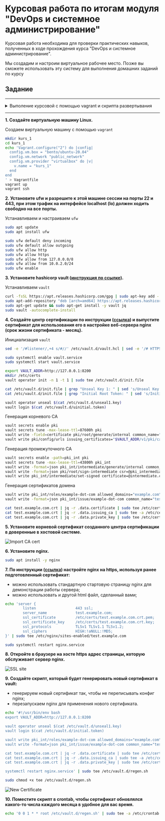 # Курсовая работа по итогам модуля "DevOps и системное администрирование"

Курсовая работа необходима для проверки практических навыков, полученных в ходе прохождения курса "DevOps и системное администрирование".

Мы создадим и настроим виртуальное рабочее место. Позже вы сможете использовать эту систему для выполнения домашних заданий по курсу

## Задание

---

<details>
<summary>Выполение курсовой с помощью vagrant и  скрипта развертывания</summary>

Файлы:
- [Vagrantfile](kurs_1/Vagrantfile)  
- [bootstrap.sh](kurs_1/bootstrap.sh)  
- [regen.sh](kurs_1/regen.sh)  

```bash
mkdir kurs_1
cd kurs_1
wget https://raw.githubusercontent.com/badanin/netology/master/4.4_Курсовая_DevOps_и_системное_администрирование/kurs_1/Vagrantfile
wget https://raw.githubusercontent.com/badanin/netology/master/4.4_Курсовая_DevOps_и_системное_администрирование/kurs_1/bootstrap.sh
wget https://raw.githubusercontent.com/badanin/netology/master/4.4_Курсовая_DevOps_и_системное_администрирование/kurs_1/regen.sh

vagrant up
```

Корневой сертификат `CA_cert.crt` будет лежать в этой же директории.

</details>

---

**1. Создайте виртуальную машину Linux.**

Создаем виртуальную машину с помощью `vagrant`

```bash
mkdir kurs_1
cd kurs_1
echo 'Vagrant.configure("2") do |config|
  config.vm.box = "bento/ubuntu-20.04"
  config.vm.network "public_network"
  config.vm.provider "virtualbox" do |v|
    v.name = "kurs_1"
  end
end
' > Vagrantfile
vagrant up
vagrant ssh
```

**2. Установите ufw и разрешите к этой машине сессии на порты 22 и 443, при этом трафик на интерфейсе localhost (lo) должен ходить свободно на все порты.**

Устанавливаем и настраиваем `ufw`

```bash
sudo apt update
sudo apt install ufw

sudo ufw default deny incoming
sudo ufw default allow outgoing
sudo ufw allow http
sudo ufw allow https
sudo ufw allow from 127.0.0.0/8
sudo ufw allow from 10.0.2.0/24
sudo ufw enable 
```

**3. Установите hashicorp vault ([инструкция по ссылке](https://learn.hashicorp.com/tutorials/vault/getting-started-install?in=vault/getting-started#install-vault)).**

Устанавливаем `vault`

```bash
curl -fsSL https://apt.releases.hashicorp.com/gpg | sudo apt-key add -
sudo apt-add-repository "deb [arch=amd64] https://apt.releases.hashicorp.com $(lsb_release -cs) main"
sudo apt-get update && sudo apt-get install -y vault jq
sudo vault -autocomplete-install
```

**4. Cоздайте центр сертификации по инструкции ([ссылка](https://learn.hashicorp.com/tutorials/vault/pki-engine?in=vault/secrets-management)) и выпустите сертификат для использования его в настройке веб-сервера nginx (срок жизни сертификата - месяц).**

Инициализация `vault`

```bash
sed -e '/#listener/,+4 s/#//' /etc/vault.d/vault.hcl | sed -e '/# HTTPS/,+5 s/^/#/' | sudo tee /etc/vault.d/vault.hcl

sudo systemctl enable vault.service
sudo systemctl start vault.service

export VAULT_ADDR=http://127.0.0.1:8200
mkdir /etc/certs
vault operator init -n 1 -t 1 | sudo tee /etc/vault.d/init.file

cat /etc/vault.d/init.file | grep "Unseal Key 1: " | sed 's/Unseal Key 1: //' | sudo tee /etc/vault.d/unseal1.key
cat /etc/vault.d/init.file | grep "Initial Root Token: " | sed 's/Initial Root Token: //' | sudo tee /etc/vault.d/initial.token

vault operator unseal $(cat /etc/vault.d/unseal1.key)
vault login $(cat /etc/vault.d/uinitial.token)
```

Генерация корневого CA

```bash
vault secrets enable pki
vault secrets tune -max-lease-ttl=87600h pki
vault write -field=certificate pki/root/generate/internal common_name="example.com" ttl=87600h | tee /vagrant/CA_cert.crt /etc/certs/CA_cert.crt
vault write pki/config/urls issuing_certificates="$VAULT_ADDR/v1/pki/ca" crl_distribution_points="$VAULT_ADDR/v1/pki/crl"
```
Генерация промежуточного CA

```bash
vault secrets enable -path=pki_int pki
vault secrets tune -max-lease-ttl=43800h pki_int
vault write -format=json pki_int/intermediate/generate/internal common_name="example.com Intermediate Authority" | jq -r '.data.csr' > pki_intermediate.csr
vault write -format=json pki/root/sign-intermediate csr=@pki_intermediate.csr format=pem_bundle ttl="43800h" | jq -r '.data.certificate' > intermediate.cert.pem
vault write pki_int/intermediate/set-signed certificate=@intermediate.cert.pem
```

Генерация сертификатов домена

```bash
vault write pki_int/roles/example-dot-com allowed_domains="example.com" allow_subdomains=true max_ttl="720h"
vault write -format=json pki_int/issue/example-dot-com common_name="test.example.com" ttl="720h" > test.example.com.crt

cat test.example.com.crt | jq -r .data.certificate | sudo tee /etc/certs/test.example.com.crt.pem
cat test.example.com.crt | jq -r .data.issuing_ca | sudo tee -a /etc/certs/test.example.com.crt.pem
cat test.example.com.crt | jq -r .data.private_key | sudo tee /etc/certs/test.example.com.crt.key
```


**5. Установите корневой сертификат созданного центра сертификации в доверенные в хостовой системе.**

![Import CA cert](img/import_CA.png)

**6. Установите nginx.**

```bash
sudo apt install -y nginx
```

**7. По инструкции ([ссылка](https://nginx.org/en/docs/http/configuring_https_servers.html)) настройте nginx на https, используя ранее подготовленный сертификат:**
  - можно использовать стандартную стартовую страницу nginx для демонстрации работы сервера;
  - можно использовать и другой html файл, сделанный вами;

```bash
echo 'server {
        listen                  443 ssl;
        server_name             test.example.com;
        ssl_certificate         /etc/certs/test.example.com.crt.pem;
        ssl_certificate_key     /etc/certs/test.example.com.crt.key;
        ssl_protocols           TLSv1 TLSv1.1 TLSv1.2;
        ssl_ciphers             HIGH:!aNULL:!MD5;
}' | sudo tee /etc/nginx/sites-enabled/test.example.com

sudo systemctl restart nginx.service
```

**8. Откройте в браузере на хосте https адрес страницы, которую обслуживает сервер nginx.**

![SSL site](img/browser_ssl.png)

**9. Создайте скрипт, который будет генерировать новый сертификат в vault:**
  - генерируем новый сертификат так, чтобы не переписывать конфиг nginx;
  - перезапускаем nginx для применения нового сертификата.

```bash
echo '#!/usr/bin/env bash
export VAULT_ADDR=http://127.0.0.1:8200

vault operator unseal $(cat /etc/vault.d/unseal1.key)
vault login $(cat /etc/vault.d/initial.token)

vault write pki_int/roles/example-dot-com allowed_domains="example.com" allow_subdomains=true max_ttl="720h"
vault write -format=json pki_int/issue/example-dot-com common_name="test.example.com" ttl="720h" > test.example.com.crt

cat test.example.com.crt | jq -r .data.certificate | sudo tee /etc/certs/test.example.com.crt.pem
cat test.example.com.crt | jq -r .data.issuing_ca | sudo tee -a /etc/certs/test.example.com.crt.pem
cat test.example.com.crt | jq -r .data.private_key | sudo tee /etc/certs/test.example.com.crt.key

systemctl restart nginx.service' | sudo tee /etc/vault.d/regen.sh

sudo chmod +x tee /etc/vault.d/regen.sh
```
![New Certificate](img/update_cert.png)

**10. Поместите скрипт в crontab, чтобы сертификат обновлялся какого-то числа каждого месяца в удобное для вас время.**

```bash
echo '0 0 1 * * root /etc/vault.d/regen.sh' | sudo tee -a /etc/crontab
```

